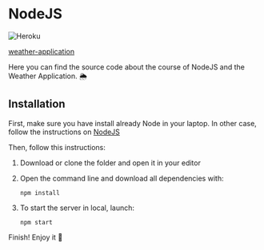# NodeJS

![Heroku](http://heroku-badge.herokuapp.com/?app=angularjs-crypto&style=flat&svg=1&root=index.html)

[weather-application](https://volpatti-weather-application.herokuapp.com)





Here you can find the source code about the course of NodeJS and the Weather Application. 🌦

## Installation

First, make sure you have install already Node in your laptop. In other case, follow the instructions on [NodeJS](https://nodejs.org/it/) 

Then, follow this instructions:

1. Download or clone the folder and open it in your editor
2. Open the command line and download all dependencies with:
    
       npm install
        
3. To start the server in local, launch:
       
       npm start

Finish! Enjoy it :rocket:

